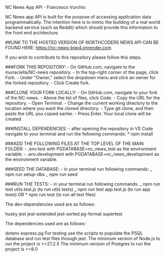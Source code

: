 NC News App API - Francesco Vurchio

NC News app API is built for the purpose of accessing application data programmatically. The intention here is to mimic the building of a real world backend service (such as Reddit) which should provide this information to the front end architecture.

##LINK TO THE HOSTED VERSION OF NORTHCODERS NEWS API CAN BE FOUND HERE: https://nc-news-bgp4.onrender.com

If you wish to contribute to this repository please follow this steps.

###FORK THIS REPOSITORY: - On GitHub.com, navigate to the munaciella/NC-news repository. - In the top-right corner of the page, click Fork. - Under "Owner," select the dropdown menu and click an owner for the forked repository. - Click Create fork.

###CLONE YOUR FORK LOCALLY: - On GitHub.com, navigate to your fork of the NC-news. - Above the list of files, click Code. - Copy the URL for the repository. - Open Terminal. - Change the current working directory to the location where you want the cloned directory. - Type git clone, and then paste the URL you copied earlier. - Press Enter. Your local clone will be created.

###INSTALL DEPENDENCIES: - after opening the repository in VS Code navigate to your terminal and run the following commands: \* npm install

###ADD THE FOLLOWING FILES AT THE TOP LEVEL OF THE MAIN FOLDER: - .env.test with PGDATABASE=nc_news_test as the environment variable. - .env.development with PGDATABASE=nc_news_development as the environment variable.

###SEED THE DATABASE: - in your terminal run following commands: _ npm run setup-dbs _ npm run seed

###RUN THE TESTS: - in your terminal run following commands: _ npm run test utils.test.js (to run utils tests) _ npm run test app.test.js (to run app tests) OR \* npm run test (to run all test files)

The dev-dependencies used are as follows:

husky
jest
jest-extended
jest-sorted
pg-format
supertest

The dependencies used are as follows:

dotenv
express
pg
For testing use the scripts to populate the PSQL database and run test files through jest. The minimum version of Node.js to run the project is >=27.2.5 The minimum version of Postgres to run the project is >=8.0
